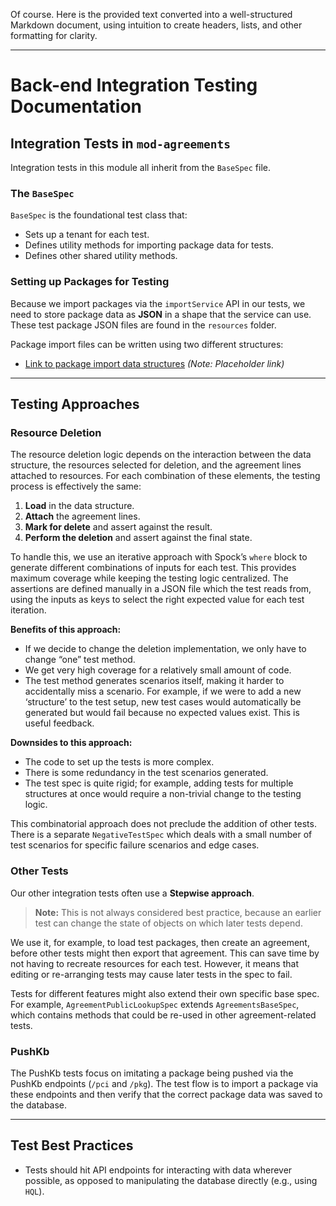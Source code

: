 Of course. Here is the provided text converted into a well-structured Markdown document, using intuition to create headers, lists, and other formatting for clarity.

***

# Back-end Integration Testing Documentation

## Integration Tests in `mod-agreements`

Integration tests in this module all inherit from the `BaseSpec` file.

### The `BaseSpec`

`BaseSpec` is the foundational test class that:

*   Sets up a tenant for each test.
*   Defines utility methods for importing package data for tests.
*   Defines other shared utility methods.

### Setting up Packages for Testing

Because we import packages via the `importService` API in our tests, we need to store package data as **JSON** in a shape that the service can use. These test package JSON files are found in the `resources` folder.

Package import files can be written using two different structures:
*   [Link to package import data structures](#) *(Note: Placeholder link)*

---

## Testing Approaches

### Resource Deletion

The resource deletion logic depends on the interaction between the data structure, the resources selected for deletion, and the agreement lines attached to resources. For each combination of these elements, the testing process is effectively the same:

1.  **Load** in the data structure.
2.  **Attach** the agreement lines.
3.  **Mark for delete** and assert against the result.
4.  **Perform the deletion** and assert against the final state.

To handle this, we use an iterative approach with Spock’s `where` block to generate different combinations of inputs for each test. This provides maximum coverage while keeping the testing logic centralized. The assertions are defined manually in a JSON file which the test reads from, using the inputs as keys to select the right expected value for each test iteration.

**Benefits of this approach:**
*   If we decide to change the deletion implementation, we only have to change “one” test method.
*   We get very high coverage for a relatively small amount of code.
*   The test method generates scenarios itself, making it harder to accidentally miss a scenario. For example, if we were to add a new ‘structure’ to the test setup, new test cases would automatically be generated but would fail because no expected values exist. This is useful feedback.

**Downsides to this approach:**
*   The code to set up the tests is more complex.
*   There is some redundancy in the test scenarios generated.
*   The test spec is quite rigid; for example, adding tests for multiple structures at once would require a non-trivial change to the testing logic.

This combinatorial approach does not preclude the addition of other tests. There is a separate `NegativeTestSpec` which deals with a small number of test scenarios for specific failure scenarios and edge cases.

### Other Tests

Our other integration tests often use a **Stepwise approach**.

> **Note:** This is not always considered best practice, because an earlier test can change the state of objects on which later tests depend.

We use it, for example, to load test packages, then create an agreement, before other tests might then export that agreement. This can save time by not having to recreate resources for each test. However, it means that editing or re-arranging tests may cause later tests in the spec to fail.

Tests for different features might also extend their own specific base spec. For example, `AgreementPublicLookupSpec` extends `AgreementsBaseSpec`, which contains methods that could be re-used in other agreement-related tests.

### PushKb

The PushKb tests focus on imitating a package being pushed via the PushKb endpoints (`/pci` and `/pkg`). The test flow is to import a package via these endpoints and then verify that the correct package data was saved to the database.

---

## Test Best Practices

*   Tests should hit API endpoints for interacting with data wherever possible, as opposed to manipulating the database directly (e.g., using `HQL`).